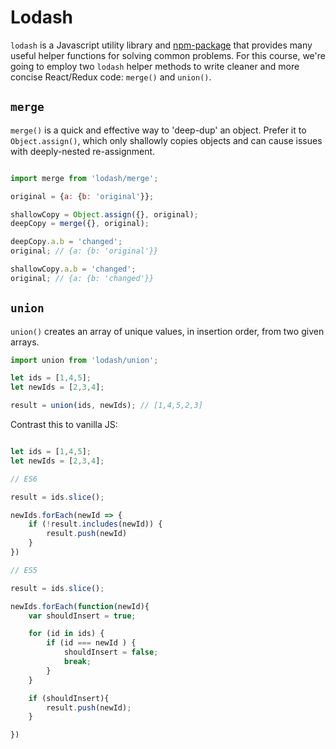 # Lodash

`lodash` is a Javascript utility library and [npm-package][lodash] that provides many useful helper functions for solving common problems. For this course, we're going to employ two `lodash` helper methods to write cleaner and more concise React/Redux code: `merge()` and `union()`.

## `merge`

`merge()` is a quick and effective way to 'deep-dup' an object. Prefer it to `Object.assign()`, which only shallowly copies objects and can cause issues with deeply-nested re-assignment.

```js

import merge from 'lodash/merge';

original = {a: {b: 'original'}};

shallowCopy = Object.assign({}, original); 
deepCopy = merge({}, original);

deepCopy.a.b = 'changed';
original; // {a: {b: 'original'}}

shallowCopy.a.b = 'changed';
original; // {a: {b: 'changed'}}

```

## `union`

`union()` creates an array of unique values, in insertion order, from two given arrays.

```js
import union from 'lodash/union';

let ids = [1,4,5];
let newIds = [2,3,4];

result = union(ids, newIds); // [1,4,5,2,3]

```

Contrast this to vanilla JS: 

```js

let ids = [1,4,5];
let newIds = [2,3,4];

// ES6

result = ids.slice();

newIds.forEach(newId => {
	if (!result.includes(newId)) {
		result.push(newId)
	}
})

// ES5

result = ids.slice();

newIds.forEach(function(newId){
	var shouldInsert = true;

	for (id in ids) {
		if (id === newId ) {
			shouldInsert = false;
			break;
		}
	}

	if (shouldInsert){
		result.push(newId);
	}

})

```


[lodash]: https://www.npmjs.com/package/lodash
[dan-tweet]: https://twitter.com/dan_abramov/status/605691126549508096